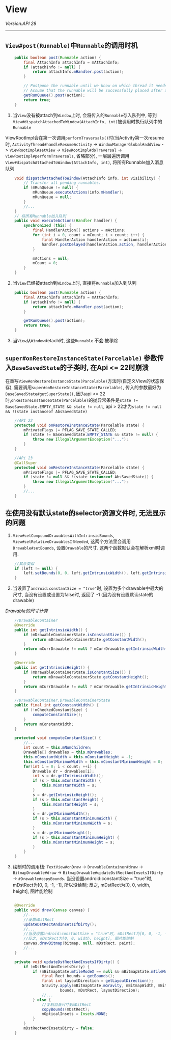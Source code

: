 # View
_Version:API 28_
___

## `View#post(Runnable)`中`Runnable`的调用时机

```java
    public boolean post(Runnable action) {
        final AttachInfo attachInfo = mAttachInfo;
        if (attachInfo != null) {
            return attachInfo.mHandler.post(action);
        }

        // Postpone the runnable until we know on which thread it needs to run.
        // Assume that the runnable will be successfully placed after attach.
        getRunQueue().post(action);
        return true;
    }
```

1. 当`View`没有被attach到`Window`上时, 会将传入的`Runnable`存入队列中, 等到`View#dispatchAttachedToWindow(AttachInfo, int)`被调用时执行队列中的`Runnable`

ViewRootImpl会在第一次调用`performTraversals()`时(当Activity第一次resume时, `ActivityThread#handleResumeActivity` -> `WindowManagerGlobal#addView` -> `ViewRootImpl#setView` -> `ViewRootImpl#doTraversal` -> `ViewRootImpl#performTraversals`, 省略部分), 一层层遍历调用`View#dispatchAttachedToWindow(AttachInfo, int)`, 将所有Runnable加入消息队列

```java
    void dispatchAttachedToWindow(AttachInfo info, int visibility) {
        // Transfer all pending runnables.
        if (mRunQueue != null) {
            mRunQueue.executeActions(info.mHandler);
            mRunQueue = null;
        }
        //...
    }
    // 将所有Runnable加入队列
    public void executeActions(Handler handler) {
        synchronized (this) {
            final HandlerAction[] actions = mActions;
            for (int i = 0, count = mCount; i < count; i++) {
                final HandlerAction handlerAction = actions[i];
                handler.postDelayed(handlerAction.action, handlerAction.delay);
            }

            mActions = null;
            mCount = 0;
        }
    }
```

2. 当`View`已经被attach到`Window`上时, 直接将`Runnable`加入到队列

```java
    public boolean post(Runnable action) {
        final AttachInfo attachInfo = mAttachInfo;
        if (attachInfo != null) {
            return attachInfo.mHandler.post(action);
        }

        getRunQueue().post(action);
        return true;
    }
```

3. 当`View`从`Window`detach时, 这些`Runnable` __不会__ 被移除

## `super#onRestoreInstanceState(Parcelable)` 参数传入`BaseSavedState`的子类时, 在Api <= 22时崩溃

在重写`View#onRestoreInstanceState(Parcelable)`方法时(自定义View的状态保存), 需要调用`super#onRestoreInstanceState(Parcelable)`, 传入的参数最好为`BaseSavedState#getSuperState()`, 因为api <= 22时,`onRestoreInstanceState(Parcelable)`的抛异常条件是`state != BaseSavedState.EMPTY_STATE && state != null`, api > 22才为`state != null && !(state instanceof AbsSavedState)`

```java
    //API 22
    protected void onRestoreInstanceState(Parcelable state) {
        mPrivateFlags |= PFLAG_SAVE_STATE_CALLED;
        if (state != BaseSavedState.EMPTY_STATE && state != null) {
            throw new IllegalArgumentException("...");
        }
    }
```

```java
    //APi 23
    @CallSuper
    protected void onRestoreInstanceState(Parcelable state) {
        mPrivateFlags |= PFLAG_SAVE_STATE_CALLED;
        if (state != null && !(state instanceof AbsSavedState)) {
            throw new IllegalArgumentException("...");
        }
        //...
    }
```

## 在使用没有默认state的selector资源文件时, 无法显示的问题

1. `View#setCompoundDrawablesWithIntrinsicBounds`, `View#setRelativeDrawablesIfNeeded`, 这两个方法里会调用`Drawable#setBounds`, 设置`Drawable`的尺寸. 这两个函数默认会在解析xml时调用.

```java
    //其余类似
    if (left != null) {
        left.setBounds(0, 0, left.getIntrinsicWidth(), left.getIntrinsicHeight());
    }
```

2. 当设置了`android:constantSize = "true"`时, 设置为多个drawable中最大的尺寸, 当没有设置或设置为false时, 返回了 -1 (因为没有设置默认state的drawable)

_Drawable的尺寸计算_

```java
    //DrawableContainer
    @Override
    public int getIntrinsicWidth() {
        if (mDrawableContainerState.isConstantSize()) {
            return mDrawableContainerState.getConstantWidth();
        }
        return mCurrDrawable != null ? mCurrDrawable.getIntrinsicWidth() : -1;
    }

    @Override
    public int getIntrinsicHeight() {
        if (mDrawableContainerState.isConstantSize()) {
            return mDrawableContainerState.getConstantHeight();
        }
        return mCurrDrawable != null ? mCurrDrawable.getIntrinsicHeight() : -1;
    }
```

```java
    //DrawableContainer.DrawableContainerState
    public final int getConstantWidth() {
        if (!mCheckedConstantSize) {
            computeConstantSize();
        }
        return mConstantWidth;
    }

    protected void computeConstantSize() {
        //...
        int count = this.mNumChildren;
        Drawable[] drawables = this.mDrawables;
        this.mConstantWidth = this.mConstantHeight = -1;
        this.mConstantMinimumWidth = this.mConstantMinimumHeight = 0;
        for(int i = 0; i < count; ++i) {
            Drawable dr = drawables[i];
            int s = dr.getIntrinsicWidth();
            if (s > this.mConstantWidth) {
                this.mConstantWidth = s;
            }
            s = dr.getIntrinsicHeight();
            if (s > this.mConstantHeight) {
                this.mConstantHeight = s;
            }
            s = dr.getMinimumWidth();
            if (s > this.mConstantMinimumWidth) {
                this.mConstantMinimumWidth = s;
            }
            s = dr.getMinimumHeight();
            if (s > this.mConstantMinimumHeight) {
                this.mConstantMinimumHeight = s;
            }
        }
    }

```

3. 绘制时的调用栈: `TextView#onDraw` -> `DrawableContainer#draw` -> `BitmapDrawable#draw` -> `BitmapDrawable#updateDstRectAndInsetsIfDirty` -> `#Drawable#copyBounds`. 当没设置android:constantSize = "true"时, mDstRect为[0, 0, -1, -1], 所以没绘制; 反之, mDstRect为[0, 0, width, height], 图片能绘制

```java

    @Override
    public void draw(Canvas canvas) {
        //...
        //设置mDstRect
        updateDstRectAndInsetsIfDirty();
        //...
        //当没设置android:constantSize = "true"时, mDstRect为[0, 0, -1, -1], 所以没绘制
        //反之, mDstRect为[0, 0, width, height], 图片能绘制
        canvas.drawBitmap(bitmap, null, mDstRect, paint);
        //...
    }

    private void updateDstRectAndInsetsIfDirty() {
        if (mDstRectAndInsetsDirty) {
            if (mBitmapState.mTileModeX == null && mBitmapState.mTileModeY == null) {
                final Rect bounds = getBounds();
                final int layoutDirection = getLayoutDirection();
                Gravity.apply(mBitmapState.mGravity, mBitmapWidth, mBitmapHeight,
                        bounds, mDstRect, layoutDirection);
                //...
            } else {
                //复制自身尺寸到mDstRect
                copyBounds(mDstRect);
                mOpticalInsets = Insets.NONE;
            }
        }
        mDstRectAndInsetsDirty = false;
    }
```